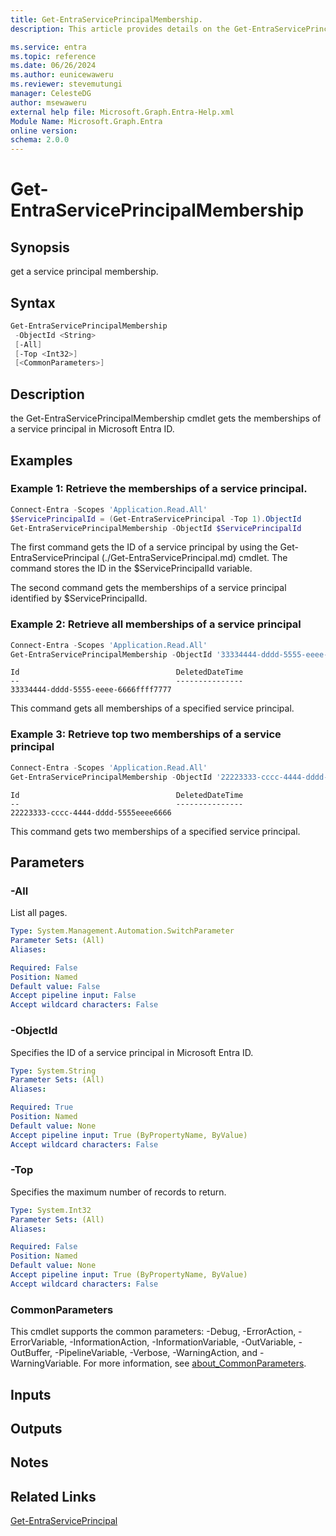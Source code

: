 ```yaml
---
title: Get-EntraServicePrincipalMembership.
description: This article provides details on the Get-EntraServicePrincipalMembership command.

ms.service: entra
ms.topic: reference
ms.date: 06/26/2024
ms.author: eunicewaweru
ms.reviewer: stevemutungi
manager: CelesteDG
author: msewaweru
external help file: Microsoft.Graph.Entra-Help.xml
Module Name: Microsoft.Graph.Entra
online version:
schema: 2.0.0
---
```


# Get-EntraServicePrincipalMembership

## Synopsis

get a service principal membership.

## Syntax

```powershell
Get-EntraServicePrincipalMembership 
 -ObjectId <String>
 [-All] 
 [-Top <Int32>]
 [<CommonParameters>]
```

## Description

the Get-EntraServicePrincipalMembership cmdlet gets the memberships of a service principal in Microsoft Entra ID.

## Examples

### Example 1: Retrieve the memberships of a service principal.

```powershell
Connect-Entra -Scopes 'Application.Read.All'
$ServicePrincipalId = (Get-EntraServicePrincipal -Top 1).ObjectId
Get-EntraServicePrincipalMembership -ObjectId $ServicePrincipalId
```

The first command gets the ID of a service principal by using the Get-EntraServicePrincipal (./Get-EntraServicePrincipal.md) cmdlet. 
The command stores the ID in the $ServicePrincipalId variable.

The second command gets the memberships of a service principal identified by $ServicePrincipalId.

### Example 2: Retrieve all memberships of a service principal

```powershell
Connect-Entra -Scopes 'Application.Read.All'
Get-EntraServicePrincipalMembership -ObjectId '33334444-dddd-5555-eeee-6666ffff7777' -All 
```

```output
Id                                   DeletedDateTime
--                                   ---------------
33334444-dddd-5555-eeee-6666ffff7777
```

This command gets all memberships of a specified service principal.

### Example 3: Retrieve top two memberships of a service principal

```powershell
Connect-Entra -Scopes 'Application.Read.All'
Get-EntraServicePrincipalMembership -ObjectId '22223333-cccc-4444-dddd-5555eeee6666' -Top 2
```

```output
Id                                   DeletedDateTime
--                                   ---------------
22223333-cccc-4444-dddd-5555eeee6666
```

This command gets two memberships of a specified service principal.

## Parameters

### -All

List all pages.

```yaml
Type: System.Management.Automation.SwitchParameter
Parameter Sets: (All)
Aliases:

Required: False
Position: Named
Default value: False
Accept pipeline input: False
Accept wildcard characters: False
```
### -ObjectId

Specifies the ID of a service principal in Microsoft Entra ID.

```yaml
Type: System.String
Parameter Sets: (All)
Aliases:

Required: True
Position: Named
Default value: None
Accept pipeline input: True (ByPropertyName, ByValue)
Accept wildcard characters: False
```

### -Top

Specifies the maximum number of records to return.

```yaml
Type: System.Int32
Parameter Sets: (All)
Aliases:

Required: False
Position: Named
Default value: None
Accept pipeline input: True (ByPropertyName, ByValue)
Accept wildcard characters: False
```

### CommonParameters

This cmdlet supports the common parameters: -Debug, -ErrorAction, -ErrorVariable, -InformationAction, -InformationVariable, -OutVariable, -OutBuffer, -PipelineVariable, -Verbose, -WarningAction, and -WarningVariable. For more information, see [about_CommonParameters](https://go.microsoft.com/fwlink/?LinkID=113216).

## Inputs

## Outputs

## Notes

## Related Links

[Get-EntraServicePrincipal](Get-EntraServicePrincipal.md)
